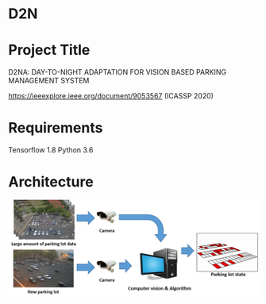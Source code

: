 # D2N
# Project Title
 D2NA: DAY-TO-NIGHT ADAPTATION FOR VISION BASED PARKING MANAGEMENT SYSTEM

 https://ieeexplore.ieee.org/document/9053567 (ICASSP 2020)
 
# Requirements
Tensorflow 1.8
Python 3.6

# Architecture
<img src='./figure/parkinglot_img.png' width="900px">

